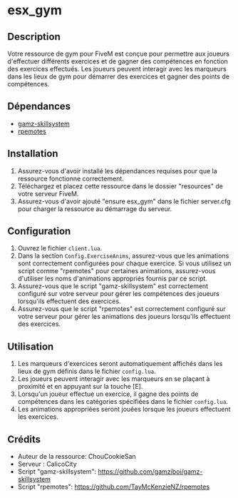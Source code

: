 # esx_gym

## Description
Votre ressource de gym pour FiveM est conçue pour permettre aux joueurs d'effectuer différents exercices et de gagner des compétences en fonction des exercices effectués. Les joueurs peuvent interagir avec les marqueurs dans les lieux de gym pour démarrer des exercices et gagner des points de compétences.

## Dépendances
- [gamz-skillsystem](https://github.com/gamziboi/gamz-skillsystem)
- [rpemotes](https://github.com/TayMcKenzieNZ/rpemotes)

## Installation
1. Assurez-vous d'avoir installé les dépendances requises pour que la ressource fonctionne correctement.
2. Téléchargez et placez cette ressource dans le dossier "resources" de votre serveur FiveM.
3. Assurez-vous d'avoir ajouté "ensure esx_gym" dans le fichier server.cfg pour charger la ressource au démarrage du serveur.

## Configuration
1. Ouvrez le fichier `client.lua`.
2. Dans la section `Config.ExerciseAnims`, assurez-vous que les animations sont correctement configurées pour chaque exercice. Si vous utilisez un script comme "rpemotes" pour certaines animations, assurez-vous d'utiliser les noms d'animations appropriés fournis par ce script.
3. Assurez-vous que le script "gamz-skillsystem" est correctement configuré sur votre serveur pour gérer les compétences des joueurs lorsqu'ils effectuent des exercices.
4. Assurez-vous que le script "rpemotes" est correctement configuré sur votre serveur pour gérer les animations des joueurs lorsqu'ils effectuent des exercices.

## Utilisation
1. Les marqueurs d'exercices seront automatiquement affichés dans les lieux de gym définis dans le fichier `config.lua`.
2. Les joueurs peuvent interagir avec les marqueurs en se plaçant à proximité et en appuyant sur la touche [E].
3. Lorsqu'un joueur effectue un exercice, il gagne des points de compétences dans les catégories spécifiées dans le fichier `config.lua`.
4. Les animations appropriées seront jouées lorsque les joueurs effectuent les exercices.

## Crédits
- Auteur de la ressource: ChouCookieSan
- Serveur : CalicoCity
- Script "gamz-skillsystem": https://github.com/gamziboi/gamz-skillsystem
- Script "rpemotes": https://github.com/TayMcKenzieNZ/rpemotes